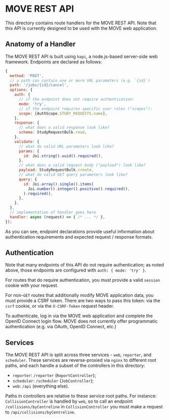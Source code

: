 # MOVE REST API

This directory contains route handlers for the MOVE REST API.  Note that this API is currently designed to be used with the MOVE web application.

## Anatomy of a Handler

The MOVE REST API is built using `hapi`, a node.js-based server-side web framework.  Endpoints are declared as follows:

```js
{
  method: 'POST',
  // a path can contain one or more URL parameters (e.g. `{id}`)
  path: '/jobs/{id}/cancel',
  options: {
    auth: {
      // if the endpoint does not require authentication:
      mode: 'try',
      // if the endpoint requires specific user roles ("scopes"):
      scope: [AuthScope.STUDY_REQUESTS.name],
    },
    response: {
      // what does a valid response look like?
      schema: StudyRequestBulk.read,
    },
    validate: {
      // what do valid URL parameters look like?
      params: {
        id: Joi.string().uuid().required(),
      },
      // what does a valid request body ("payload") look like?
      payload: StudyRequestBulk.create,
      // what do valid GET query parameters look like?
      query: {
        id: Joi.array().single().items(
          Joi.number().integer().positive().required(),
        ).required(),
      },
    },
  },
  // implementation of handler goes here
  handler: async (request) => { /* ... */ },
});
```

As you can see, endpoint declarations provide useful information about authentication requirements and expected request / response formats.

## Authentication

Note that many endpoints of this API do not require authentication; as noted above, those endpoints are configured with `auth: { mode: 'try' }`.

For routes that do require authentication, you must provide a valid `session` cookie with your request.

For non-`GET` routes that additionally modify MOVE application data, you must provide a CSRF token.  There are two ways to pass this token: via the `csrf` cookie, or via the `X-CSRF-Token` request header.

To authenticate, log in via the MOVE web application and complete the OpenID Connect login flow.  MOVE does not currently offer programmatic authentication (e.g. via OAuth, OpenID Connect, etc.)

## Services

The MOVE REST API is split across three services - `web`, `reporter`, and `scheduler`.  These services are reverse-proxied via `nginx` to different root paths, and each handle a subset of the controllers in this directory:

- `reporter`: `/reporter` (`ReportController`);
- `scheduler`: `/scheduler` (`JobController`);
- `web`: `/api` (everything else).

Paths in controllers are relative to these service root paths.  For instance: `CollisionController` is handled by `web`, so to call an endpoint `/collisions/byCentreline` in `CollisionController` you must make a request to `/api/collisions/byCentreline`.
